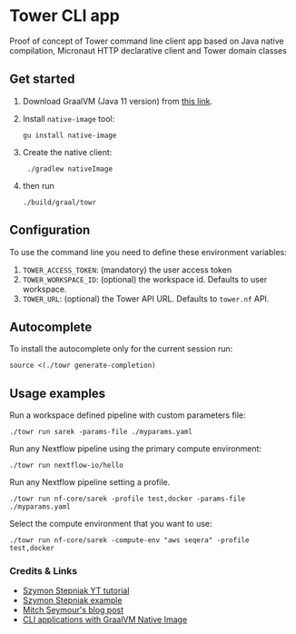 # Tower CLI app

Proof of concept of Tower command line client app based on Java native compilation, 
Micronaut HTTP declarative client and Tower domain classes  

## Get started 

1. Download GraalVM (Java 11 version) from [this link](https://github.com/graalvm/graalvm-ce-builds/releases/tag/vm-20.2.0). 

2. Install `native-image` tool:

    ```
    gu install native-image
    ``` 

3. Create the native client: 

    ```
     ./gradlew nativeImage
    ```

4. then run 

    ```
    ./build/graal/towr
    ```

## Configuration

To use the command line you need to define these environment variables:

 1. `TOWER_ACCESS_TOKEN`: (mandatory) the user access token 
 2. `TOWER_WORKSPACE_ID`: (optional) the workspace id. Defaults to user workspace.
 3. `TOWER_URL`: (optional) the Tower API URL. Defaults to `tower.nf` API. 

## Autocomplete

To install the autocomplete only for the current session run:
```
source <(./towr generate-completion) 
```

## Usage examples

Run a workspace defined pipeline with custom parameters file:
```
./towr run sarek -params-file ./myparams.yaml
```

Run any Nextflow pipeline using the primary compute environment:
```
./towr run nextflow-io/hello 
```

Run any Nextflow pipeline setting a profile.
```
./towr run nf-core/sarek -profile test,docker -params-file ./myparams.yaml
```

Select the compute environment that you want to use:
```
./towr run nf-core/sarek -compute-env "aws seqera" -profile test,docker
```



### Credits & Links 

* [Szymon Stepniak YT tutorial](https://www.youtube.com/watch?v=RPdugI8eZgo)
* [Szymon Stepniak example](https://github.com/wololock/gttp)
* [Mitch Seymour's blog post](https://medium.com/@mitch.seymour/building-native-java-clis-with-graalvm-picocli-and-gradle-2e8a8388d70d)
* [CLI applications with GraalVM Native Image](https://medium.com/graalvm/cli-applications-with-graalvm-native-image-d629a40aa0be)
